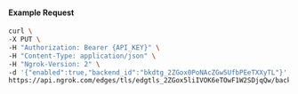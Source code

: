 <!-- Code generated for API Clients. DO NOT EDIT. -->

#### Example Request

```bash
curl \
-X PUT \
-H "Authorization: Bearer {API_KEY}" \
-H "Content-Type: application/json" \
-H "Ngrok-Version: 2" \
-d '{"enabled":true,"backend_id":"bkdtg_2ZGox0PoNAcZGw5UfbPEeTXXyTL"}' \
https://api.ngrok.com/edges/tls/edgtls_2ZGox5liIVOK6eTOwF1W2SDjqQw/backend
```

